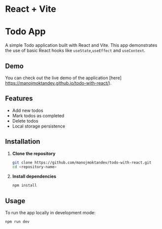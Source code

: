 # React + Vite

# Todo App

A simple Todo application built with React and Vite. This app demonstrates the use of basic React hooks like `useState`,`useEffect` and `useContext`.

## Demo

You can check out the live demo of the application [here] https://manojmoktandev.github.io/todo-with-react/).

## Features

- Add new todos
- Mark todos as completed
- Delete todos
- Local storage persistence

## Installation

1. **Clone the repository**

    ```bash
    git clone https://github.com/manojmoktandev/todo-with-react.git
    cd <repository-name>
    ```

2. **Install dependencies**

    ```bash
    npm install
    ```

## Usage

To run the app locally in development mode:

```bash
npm run dev
